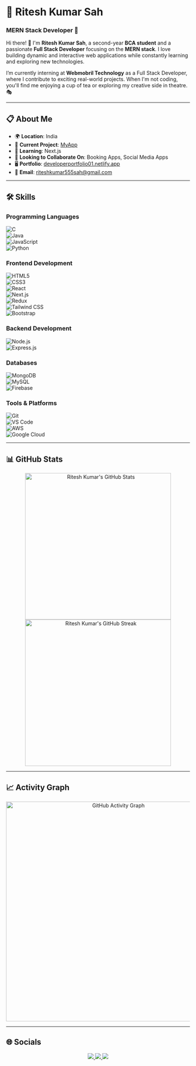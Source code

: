 # 🌟 Ritesh Kumar Sah  
### MERN Stack Developer 🚀  

Hi there! 👋 I'm **Ritesh Kumar Sah**, a second-year **BCA student** and a passionate **Full Stack Developer** focusing on the **MERN stack**. I love building dynamic and interactive web applications while constantly learning and exploring new technologies.  

I’m currently interning at **Webmobril Technology** as a Full Stack Developer, where I contribute to exciting real-world projects. When I'm not coding, you'll find me enjoying a cup of tea or exploring my creative side in theatre. 🎭  

---

## 📋 About Me  

- 🌍 **Location**: India  
- 🚀 **Current Project**: [MyApp](https://developershahapartments01.netlify.app)  
- 🧠 **Learning**: Next.js  
- 🤝 **Looking to Collaborate On**: Booking Apps, Social Media Apps  
- 🖥️ **Portfolio**: [developerportfolio01.netlify.app](https://developerportfolio01.netlify.app)  
- 📧 **Email**: [riteshkumar555sah@gmail.com](mailto:riteshkumar555sah@gmail.com)  

---

## 🛠️ Skills  

### Programming Languages  
![C](https://img.shields.io/badge/-C-00599C?logo=c&logoColor=white&style=flat-square)  
![Java](https://img.shields.io/badge/-Java-007396?logo=java&logoColor=white&style=flat-square)  
![JavaScript](https://img.shields.io/badge/-JavaScript-F7DF1E?logo=javascript&logoColor=black&style=flat-square)  
![Python](https://img.shields.io/badge/-Python-3776AB?logo=python&logoColor=white&style=flat-square)  

### Frontend Development  
![HTML5](https://img.shields.io/badge/-HTML5-E34F26?logo=html5&logoColor=white&style=flat-square)  
![CSS3](https://img.shields.io/badge/-CSS3-1572B6?logo=css3&logoColor=white&style=flat-square)  
![React](https://img.shields.io/badge/-React-61DAFB?logo=react&logoColor=black&style=flat-square)  
![Next.js](https://img.shields.io/badge/-Next.js-000000?logo=nextdotjs&logoColor=white&style=flat-square)  
![Redux](https://img.shields.io/badge/-Redux-764ABC?logo=redux&logoColor=white&style=flat-square)  
![Tailwind CSS](https://img.shields.io/badge/-TailwindCSS-06B6D4?logo=tailwindcss&logoColor=white&style=flat-square)  
![Bootstrap](https://img.shields.io/badge/-Bootstrap-7952B3?logo=bootstrap&logoColor=white&style=flat-square)  

### Backend Development  
![Node.js](https://img.shields.io/badge/-Node.js-339933?logo=nodedotjs&logoColor=white&style=flat-square)  
![Express.js](https://img.shields.io/badge/-Express.js-000000?logo=express&logoColor=white&style=flat-square)  

### Databases  
![MongoDB](https://img.shields.io/badge/-MongoDB-47A248?logo=mongodb&logoColor=white&style=flat-square)  
![MySQL](https://img.shields.io/badge/-MySQL-4479A1?logo=mysql&logoColor=white&style=flat-square)  
![Firebase](https://img.shields.io/badge/-Firebase-FFCA28?logo=firebase&logoColor=black&style=flat-square)  

### Tools & Platforms  
![Git](https://img.shields.io/badge/-Git-F05032?logo=git&logoColor=white&style=flat-square)  
![VS Code](https://img.shields.io/badge/-VS%20Code-007ACC?logo=visualstudiocode&logoColor=white&style=flat-square)  
![AWS](https://img.shields.io/badge/-AWS-232F3E?logo=amazonaws&logoColor=white&style=flat-square)  
![Google Cloud](https://img.shields.io/badge/-Google%20Cloud-4285F4?logo=googlecloud&logoColor=white&style=flat-square)  

---

## 📊 GitHub Stats  

<p align="center">  
  <img src="https://github-readme-stats.vercel.app/api?username=RiteshKumar-dev&show_icons=true&theme=radical&hide_border=true" alt="Ritesh Kumar's GitHub Stats" width="400" />  
  <img src="https://github-readme-streak-stats.herokuapp.com/?user=RiteshKumar-dev&theme=radical&hide_border=true" alt="Ritesh Kumar's GitHub Streak" width="400" />  
</p>  

---

## 📈 Activity Graph  

<p align="center">  
  <img src="https://github-readme-activity-graph.cyclic.app/graph?username=RiteshKumar-dev&theme=react-dark&hide_border=true" alt="GitHub Activity Graph" width="600" />  
</p>  

---

## 🌐 Socials  

<p align="center">  
  <a href="https://www.linkedin.com/in/ritesh-kumar-232278288" target="_blank">  
    <img src="https://img.shields.io/badge/-LinkedIn-0A66C2?logo=linkedin&logoColor=white&style=flat-square" />  
  </a>  
  <a href="https://www.github.com/RiteshKumar-dev" target="_blank">  
    <img src="https://img.shields.io/badge/-GitHub-181717?logo=github&logoColor=white&style=flat-square" />  
  </a>  
  <a href="https://discord.com/users/riteshkumarsah_27827" target="_blank">  
    <img src="https://img.shields.io/badge/-Discord-5865F2?logo=discord&logoColor=white&style=flat-square" />  
  </a>  
</p>  
